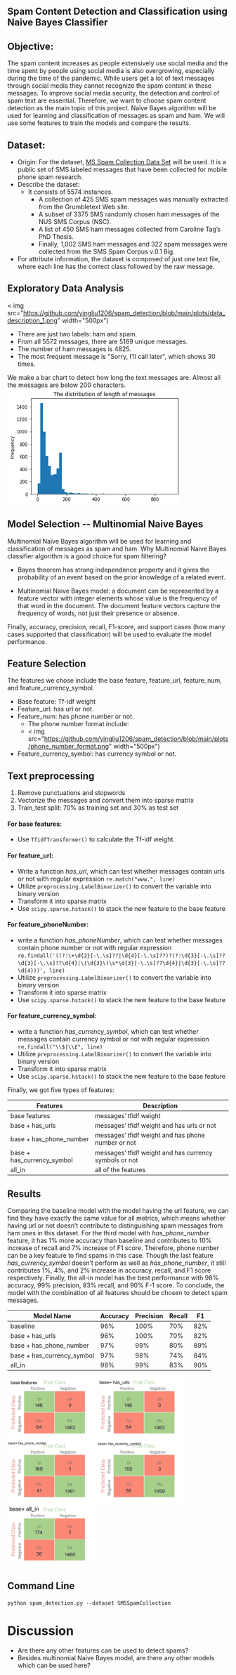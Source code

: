Spam Content Detection and Classification using Naive Bayes Classifier
---------------------------------------------------
## Objective:
The spam content increases as people extensively use social media and the time spent by people using social media is also overgrowing, especially during the time of the pandemic. While users get a lot of text messages through social media they cannot recognize the spam content in these messages. To improve social media security, the detection and control of spam text are essential. Therefore, we want to choose spam content detection as the main topic of this project. Naïve Bayes algorithm will be used for learning and classification of messages as spam and ham. We will use some features to train the models and compare the results.

## Dataset:
* Origin: For the dataset, [MS Spam Collection Data Set](https://archive.ics.uci.edu/ml/datasets/sms+spam+collection) will be used. It is a public set of SMS labeled messages that have been collected for mobile phone spam research. 
* Describe the dataset: 
  * It consists of 5574 instances. 
    * A collection of 425 SMS spam messages was manually extracted from the Grumbletext Web site. 
    * A subset of 3375 SMS randomly chosen ham messages of the NUS SMS Corpus (NSC). 
    * A list of 450 SMS ham messages collected from Caroline Tag’s PhD Thesis. 
    * Finally, 1,002 SMS ham messages and 322 spam messages were collected from the SMS Spam Corpus v.0.1 Big. 
* For attribute information, the dataset is composed of just one text file, where each line has the correct class followed by the raw message.

## Exploratory Data Analysis

< img src="https://github.com/yingliu1206/spam_detection/blob/main/plots/data_description_1.png" width="500px")
* There are just two labels: ham and spam.
* From all 5572 messages, there are 5169 unique messages.
* The number of ham messages is 4825.
* The most frequent message is "Sorry, I'll call later", which shows 30 times.

We make a bar chart to detect how long the text messages are. Almost all the messages are below 200 characters.
![image](https://github.com/yingliu1206/spam_detection/blob/main/plots/data_description_2.png)


## Model Selection -- Multinomial Naive Bayes
Multinomial Naïve Bayes algorithm will be used for learning and classification of messages as spam and ham. 
Why Multinomial Naive Bayes classifier algorithm is a good choice for spam filtering?

* Bayes theorem has strong independence property and it gives the probability of an event based on the prior knowledge of a related event. 

* Multinomial  Naive Bayes model: a document can be represented by a feature vector with integer elements whose value is the frequency of that word in the document.  The document feature vectors capture the frequency of words, not just their presence or absence. 


Finally, accuracy, precision, recall, F1-score, and support cases (how many cases supported that classification) will be used to evaluate the model performance.

## Feature Selection
The features we chose include the base feature, feature_url, feature_num, and feature_currency_symbol.
* Base feature: Tf-idf weight 
* Feature_url: has url or not.
* Feature_num: has phone number or not. 
  * The phone number format include:
  * < img src="https://github.com/yingliu1206/spam_detection/blob/main/plots/phone_number_format.png" width="500px")
* Feature_currency_symbol: has currency symbol or not.


## Text preprocessing
1) Remove punctuations and stopwords
2) Vectorize the messages and convert them into sparse matrix
3) Train_test split: 70% as training set and 30% as test set

#### For base features:

* Use `TfidfTransformer()` to calculate the Tf-idf weight.

#### For feature_url:

* Write a function _has_url_, which can test whether messages contain urls or not with regular expression `re.match("www.", line)`
* Utilize `preprocessing.LabelBinarizer()` to convert the variable into binary version 
* Transform it into sparse matrix
* Use `scipy.sparse.hstack()` to stack the new feature to the base feature

#### For feature_phoneNumber:

* write a function _has_phoneNumber_, which can test whether messages contain phone number or not with regular expression `re.findall('((?:\+\d{2}[-\.\s]??|\d{4}[-\.\s]??)?(?:\d{3}[-\.\s]??\d{3}[-\.\s]??\d{4}|\(\d{3}\)\s*\d{3}[-\.\s]??\d{4}|\d{3}[-\.\s]??\d{4}))', line)`
* Utilize `preprocessing.LabelBinarizer()` to convert the variable into binary version 
* Transform it into sparse matrix
* Use `scipy.sparse.hstack()` to stack the new feature to the base feature

#### For feature_currency_symbol:
* write a function _has_currency_symbol_, which can test whether messages contain currency symbol or not with regular expression `re.findall("\\$|\\£", line)`
* Utilize `preprocessing.LabelBinarizer()` to convert the variable into binary version 
* Transform it into sparse matrix
* Use `scipy.sparse.hstack()` to stack the new feature to the base feature

Finally, we got five types of features:

| Features      | Description |
|---------------|-------------|
| base features |messages’ tfidf weight             |
| base + has_urls              |  messages’ tfidf weight and has urls or not           |
|base + has_phone_number               | messages’ tfidf weight and has phone number or not            |
|base + has_currency_symbol               | messages’ tfidf weight and has currency symbols or not         |
|   all_in                                      |    all of the features            |

## Results

Comparing the baseline model with the model having the url feature, we can find they have exactly the same value for all metrics, which means whether having url or not doesn’t contribute to distinguishing spam messages from ham ones in this dataset. For the third model with _has_phone_number_ feature, it has 1% more accuracy than baseline and contributes to 10% increase of recall and 7% increase of F1 score. Therefore, phone number can be a key feature to find spams in this case. Though the last feature _has_currency_symbol_ doesn’t perform as well as _has_phone_number_, it still contributes 1%, 4%, and 2% increase in accuracy, recall, and F1 score respectively. Finally, the all-in model has the best performance with 98% accuracy, 99% precision, 83% recall, and 90% F-1 score. To conclude, the model with the combination of all features should be chosen to detect spam messages.

| Model Name | Accuracy | Precision | Recall | F1  |
|-----------|----------|-----------|--------|-----|
| baseline  | 96%      | 100%      | 70%    | 82% |
| base + has_urls      | 96%      | 100%      | 70%    | 82% |
| base + has_phone_number   | 97%      | 99%       | 80%    | 89% |
| base + has_currency_symbol | 97%      | 98%       | 74%    | 84% |
| all_in       | 98%      | 99%       | 83%    | 90% |

<p float="left">
  <img src="plots/base_feature.JPG" width="200" />
  <img src="plots/base_urls.JPG" width="200" /> 
  <img src="plots/base_phone_number.JPG" width="200" />
  <img src="plots/base_currency.JPG" width="200" />
  <img src="plots/base_all_in.JPG" width="200" />
</p>

## Command Line

`python spam_detection.py --dataset SMSSpamCollection`


# Discussion

* Are there any other features can be used to detect spams?
* Besides multinomial Naive Bayes model, are there any other models which can be used here?